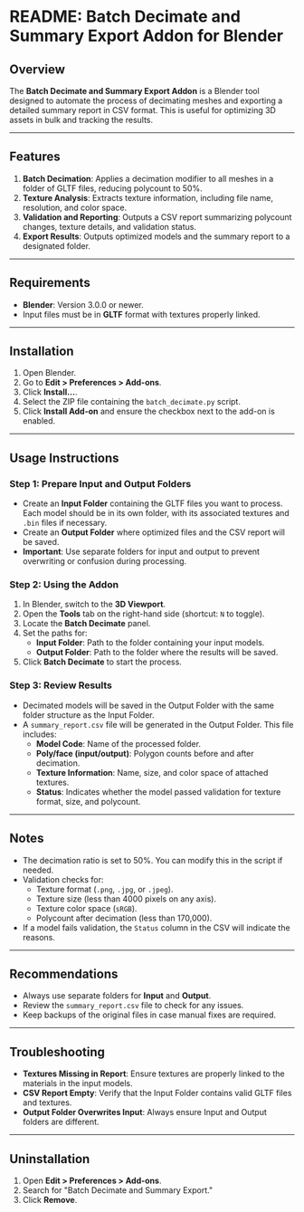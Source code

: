 # README: Batch Decimate and Summary Export Addon for Blender

## Overview
The **Batch Decimate and Summary Export Addon** is a Blender tool designed to automate the process of decimating meshes and exporting a detailed summary report in CSV format. This is useful for optimizing 3D assets in bulk and tracking the results.

---

## Features
1. **Batch Decimation**: Applies a decimation modifier to all meshes in a folder of GLTF files, reducing polycount to 50%.
2. **Texture Analysis**: Extracts texture information, including file name, resolution, and color space.
3. **Validation and Reporting**: Outputs a CSV report summarizing polycount changes, texture details, and validation status.
4. **Export Results**: Outputs optimized models and the summary report to a designated folder.

---

## Requirements
- **Blender**: Version 3.0.0 or newer.
- Input files must be in **GLTF** format with textures properly linked.

---

## Installation
1. Open Blender.
2. Go to **Edit > Preferences > Add-ons**.
3. Click **Install...**.
4. Select the ZIP file containing the `batch_decimate.py` script.
5. Click **Install Add-on** and ensure the checkbox next to the add-on is enabled.

---

## Usage Instructions

### Step 1: Prepare Input and Output Folders
- Create an **Input Folder** containing the GLTF files you want to process. Each model should be in its own folder, with its associated textures and `.bin` files if necessary.
- Create an **Output Folder** where optimized files and the CSV report will be saved.
- **Important**: Use separate folders for input and output to prevent overwriting or confusion during processing.

### Step 2: Using the Addon
1. In Blender, switch to the **3D Viewport**.
2. Open the **Tools** tab on the right-hand side (shortcut: `N` to toggle).
3. Locate the **Batch Decimate** panel.
4. Set the paths for:
   - **Input Folder**: Path to the folder containing your input models.
   - **Output Folder**: Path to the folder where the results will be saved.
5. Click **Batch Decimate** to start the process.

### Step 3: Review Results
- Decimated models will be saved in the Output Folder with the same folder structure as the Input Folder.
- A `summary_report.csv` file will be generated in the Output Folder. This file includes:
  - **Model Code**: Name of the processed folder.
  - **Poly/face (input/output)**: Polygon counts before and after decimation.
  - **Texture Information**: Name, size, and color space of attached textures.
  - **Status**: Indicates whether the model passed validation for texture format, size, and polycount.

---

## Notes
- The decimation ratio is set to 50%. You can modify this in the script if needed.
- Validation checks for:
  - Texture format (`.png`, `.jpg`, or `.jpeg`).
  - Texture size (less than 4000 pixels on any axis).
  - Texture color space (`sRGB`).
  - Polycount after decimation (less than 170,000).
- If a model fails validation, the `Status` column in the CSV will indicate the reasons.

---

## Recommendations
- Always use separate folders for **Input** and **Output**.
- Review the `summary_report.csv` file to check for any issues.
- Keep backups of the original files in case manual fixes are required.

---

## Troubleshooting
- **Textures Missing in Report**: Ensure textures are properly linked to the materials in the input models.
- **CSV Report Empty**: Verify that the Input Folder contains valid GLTF files and textures.
- **Output Folder Overwrites Input**: Always ensure Input and Output folders are different.

---

## Uninstallation
1. Open **Edit > Preferences > Add-ons**.
2. Search for "Batch Decimate and Summary Export."
3. Click **Remove**.
